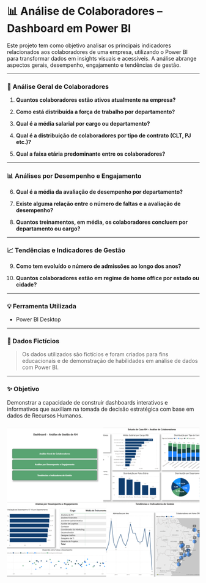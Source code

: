 # 📊 Análise de Colaboradores – Dashboard em Power BI

Este projeto tem como objetivo analisar os principais indicadores relacionados aos colaboradores de uma empresa, utilizando o Power BI para transformar dados em insights visuais e acessíveis. A análise abrange aspectos gerais, desempenho, engajamento e tendências de gestão.

---

### 📌 **Análise Geral de Colaboradores**

1. **Quantos colaboradores estão ativos atualmente na empresa?**

2. **Como está distribuída a força de trabalho por departamento?**

3. **Qual é a média salarial por cargo ou departamento?**

4. **Qual é a distribuição de colaboradores por tipo de contrato (CLT, PJ etc.)?**

5. **Qual a faixa etária predominante entre os colaboradores?**

---

### 📊 **Análises por Desempenho e Engajamento**

6. **Qual é a média da avaliação de desempenho por departamento?**

7. **Existe alguma relação entre o número de faltas e a avaliação de desempenho?**

8. **Quantos treinamentos, em média, os colaboradores concluem por departamento ou cargo?**

---

### 📈 **Tendências e Indicadores de Gestão**

9. **Como tem evoluído o número de admissões ao longo dos anos?**

10. **Quantos colaboradores estão em regime de home office por estado ou cidade?**
---

### 💡 Ferramenta Utilizada
- Power BI Desktop
---

### 📁 Dados Fictícios
> Os dados utilizados são fictícios e foram criados para fins educacionais e de demonstração de habilidades em análise de dados com Power BI.

---

### ✨ Objetivo
Demonstrar a capacidade de construir dashboards interativos e informativos que auxiliam na tomada de decisão estratégica com base em dados de Recursos Humanos.

### ![Telas](https://github.com/stephaniesouza25/PowerBI/blob/main/Gest%C3%A3o%20de%20RH/Dashboard%20Gest%C3%A3o%20de%20RH.png)


```

